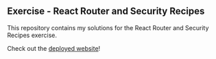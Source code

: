 ## Exercise - React Router and Security Recipes

This repository contains my solutions for the  React Router and Security Recipes exercise.

Check out the [deployed website](https://sletmigsenere.azurewebsites.net/)!
